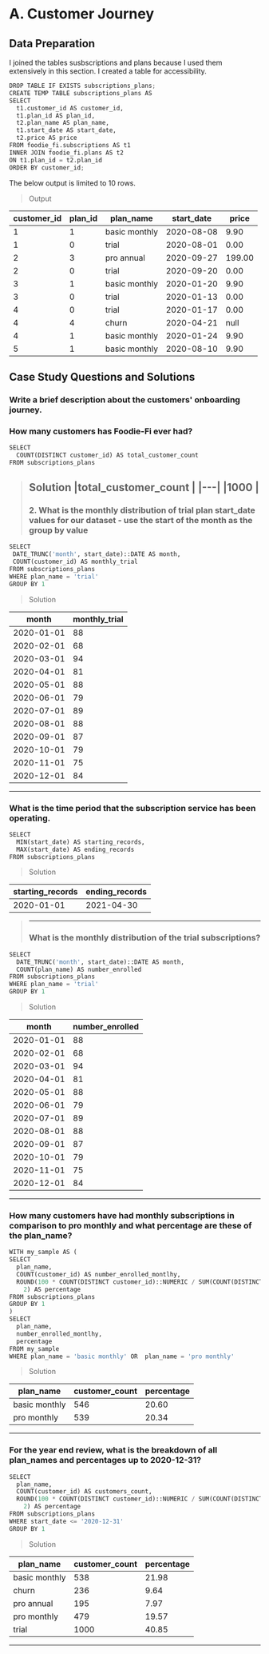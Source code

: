 # A. Customer Journey

## Data Preparation
I joined the tables susbscriptions and plans because I used them extensively in this section.  I created a table for accessibility.

```python
DROP TABLE IF EXISTS subscriptions_plans;
CREATE TEMP TABLE subscriptions_plans AS 
SELECT
  t1.customer_id AS customer_id,
  t1.plan_id AS plan_id,
  t2.plan_name AS plan_name,
  t1.start_date AS start_date,
  t2.price AS price
FROM foodie_fi.subscriptions AS t1
INNER JOIN foodie_fi.plans AS t2
ON t1.plan_id = t2.plan_id
ORDER BY customer_id;

```
The below output is limited to 10 rows.
> Output

| customer_id |plan_id |plan_name |start_date |price |
| --- | --- | --- |--- |--- |
| 1 | 1 |basic monthly |2020-08-08 |9.90  |
|1| 0 | trial| 2020-08-01 |0.00  |  
| 2 | 3 |pro annual |2020-09-27|199.00 |
| 2 | 0 |trial |2020-09-20|0.00|
| 3 | 1 |basic monthly|2020-01-20|9.90|
| 3 | 0 |trial|2020-01-13|0.00|
| 4 | 0 |trial|2020-01-17|0.00|
| 4 | 4 |churn|2020-04-21|null|
| 4 | 1 |basic monthly|2020-01-24|9.90|
| 5 | 1 |basic monthly|2020-08-10|9.90|


## Case Study Questions and Solutions

### Write a brief description about the customers' onboarding journey.

### How many customers has Foodie-Fi ever had?
```python
SELECT 
  COUNT(DISTINCT customer_id) AS total_customer_count
FROM subscriptions_plans
```
> Solution
> |total_customer_count   |
> |---|
> |1000   |
> ---
> 
> ###  2. What is the monthly distribution of trial plan start_date values for our dataset - use the start of the month as the group by value
 ```python
SELECT
  DATE_TRUNC('month', start_date)::DATE AS month,
  COUNT(customer_id) AS monthly_trial
FROM subscriptions_plans
WHERE plan_name = 'trial'
GROUP BY 1
```
> Solution

| month | monthly_trial |
| --- | --- |
| 2020-01-01 | 88 |
|2020-02-01 | 68|
| 2020-03-01 | 94 |
| 2020-04-01 | 81 |
| 2020-05-01 | 88 |
| 2020-06-01 | 79 |
| 2020-07-01 | 89 |
| 2020-08-01 | 88 |
| 2020-09-01 | 87 |
| 2020-10-01 | 79 |
| 2020-11-01 | 75 |
| 2020-12-01 | 84 |
----

### What is the time period that the subscription service has been operating.
```python
SELECT
  MIN(start_date) AS starting_records,
  MAX(start_date) AS ending_records
FROM subscriptions_plans
```
> Solution

|starting_records  |ending_records |
|---|---|
|2020-01-01 | 2021-04-30|
> 
> -----
> 
> ### What is the monthly distribution of the trial subscriptions? 

```python
SELECT
  DATE_TRUNC('month', start_date)::DATE AS month,
  COUNT(plan_name) AS number_enrolled
FROM subscriptions_plans  
WHERE plan_name = 'trial'
GROUP BY 1
```

> Solution

|month  |number_enrolled |
|---|---|
|2020-01-01|88|
|2020-02-01|68|
|2020-03-01|94|
|2020-04-01|81|
|2020-05-01|88|
|2020-06-01|79|
|2020-07-01|89|
|2020-08-01|88|
|2020-09-01|87|
|2020-10-01|79|
|2020-11-01|75|
|2020-12-01|84|
-----
### How many customers have had monthly subscriptions in comparison to pro monthly and what percentage are these of the plan_name? 

```python
WITH my_sample AS (
SELECT
  plan_name,
  COUNT(customer_id) AS number_enrolled_montlhy,
  ROUND(100 * COUNT(DISTINCT customer_id)::NUMERIC / SUM(COUNT(DISTINCT customer_id)) OVER(),
    2) AS percentage
FROM subscriptions_plans
GROUP BY 1
)
SELECT
  plan_name,
  number_enrolled_montlhy,
  percentage
FROM my_sample
WHERE plan_name = 'basic monthly' OR  plan_name = 'pro monthly'
```
> Solution

|plan_name  |customer_count |percentage |
|---|---|-----|
|basic monthly|546| 20.60|
|pro monthly|539|20.34|

-----
### For the year end review, what is the breakdown of all plan_names and percentages up to 2020-12-31?
```python
SELECT
  plan_name,
  COUNT(customer_id) AS customers_count,
  ROUND(100 * COUNT(DISTINCT customer_id)::NUMERIC / SUM(COUNT(DISTINCT customer_id)) OVER(),
    2) AS percentage
FROM subscriptions_plans
WHERE start_date <= '2020-12-31'
GROUP BY 1
```
> Solution
> 
|plan_name  |customer_count |percentage |
|---|---|-----|
|basic monthly|538| 21.98|
|churn|236|9.64|
|pro annual|195|7.97|
|pro monthly|479|19.57|
|trial|1000|40.85|
----
